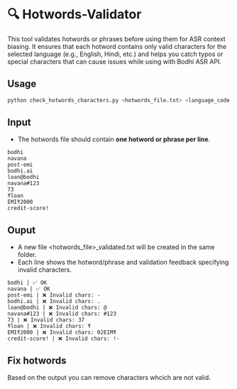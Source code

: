 
# 🔍 Hotwords-Validator

This tool validates hotwords or phrases before using them for ASR context biasing. It ensures that each hotword contains only valid characters for the selected language (e.g., English, Hindi, etc.) and helps you catch typos or special characters that can cause issues while using with Bodhi ASR API.

## Usage
```bash
python check_hotwords_characters.py <hotwords_file.txt> <language_code eg. hi>
```

## Input
- The hotwords file should contain **one hotword or phrase per line**.
```
bodhi
navana
post-emi
bodhi.ai
loan@bodhi
navana#123
73
₹loan
EMI₹2000
credit-score!
```  

## Ouput
- A new file <hotwords_file>_validated.txt will be created in the same folder.
- Each line shows the hotword/phrase and validation feedback specifying invalid characters.

```
bodhi | ✅ OK
navana | ✅ OK
post-emi | ❌ Invalid chars: -
bodhi.ai | ❌ Invalid chars: .
loan@bodhi | ❌ Invalid chars: @
navana#123 | ❌ Invalid chars: #123
73 | ❌ Invalid chars: 37
₹loan | ❌ Invalid chars: ₹
EMI₹2000 | ❌ Invalid chars: 02EIM₹
credit-score! | ❌ Invalid chars: !-
```

## Fix hotwords

Based on the output you can remove characters whcich are not valid.

